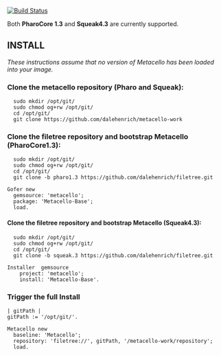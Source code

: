 [![Build Status](https://secure.travis-ci.org/dalehenrich/metacello-work.png)](http://travis-ci.org/dalehenrich/metacello-work)

Both **PharoCore 1.3** and **Squeak4.3** are currently supported.

## INSTALL 

*These instructions assume that no version of Metacello has been loaded
into your image.*

### Clone the metacello repository (Pharo and Squeak):

```shell
  sudo mkdir /opt/git/
  sudo chmod og+rw /opt/git/
  cd /opt/git/
  git clone https://github.com/dalehenrich/metacello-work
```

### Clone the filetree repository and bootstrap Metacello (PharoCore1.3):

```shell
  sudo mkdir /opt/git/
  sudo chmod og+rw /opt/git/
  cd /opt/git/
  git clone -b pharo1.3 https://github.com/dalehenrich/filetree.git
```

```Smalltalk
Gofer new
  gemsource: 'metacello';
  package: 'Metacello-Base';
  load.
```

#### Clone the filetree repository and bootstrap Metacello (Squeak4.3):

```shell
  sudo mkdir /opt/git/
  sudo chmod og+rw /opt/git/
  cd /opt/git/
  git clone -b squeak.3 https://github.com/dalehenrich/filetree.git
```

```Smalltalk
Installer  gemsource
    project: 'metacello';
    install: 'Metacello-Base'. 
```

### Trigger the full Install

```Smalltalk
| gitPath |
gitPath := '/opt/git/'.

Metacello new
  baseline: 'Metacello';
  repository: 'filetree://', gitPath, '/metacello-work/repository';
  load.
```
